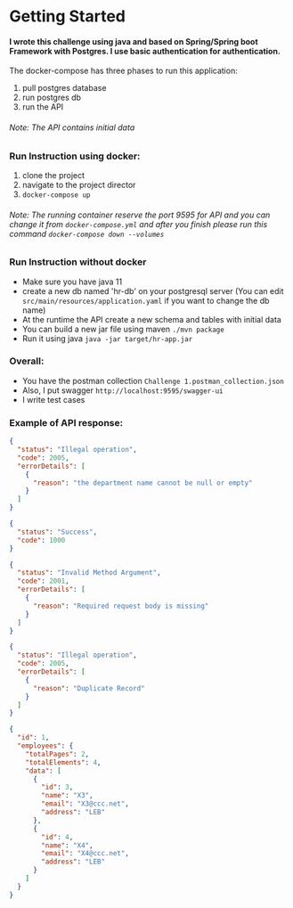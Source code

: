 # Getting Started

#### I wrote this challenge using java and based on Spring/Spring boot Framework with Postgres. I use basic authentication for authentication. 

The docker-compose has three phases to run this application:
1. pull postgres database
2. run postgres db
3. run the API

###### Note: The API contains initial data

### Run Instruction using docker:
1. clone the project
2. navigate to the project director
3. `docker-compose up`

###### Note: The running container reserve the port 9595 for API and you can change it from `docker-compose.yml` and after you finish please run this command `docker-compose down --volumes`

### Run Instruction without docker
- Make sure you have java 11
- create a new db named 'hr-db' on your postgresql server (You can edit `src/main/resources/application.yaml` if you want to change the db name)
- At the runtime the API create a new schema and tables with initial data
- You can build a new jar file using maven `./mvn package`
- Run it using java `java -jar target/hr-app.jar`


### Overall:
- You have the postman collection `Challenge 1.postman_collection.json`
- Also, I put swagger `http://localhost:9595/swagger-ui`
- I write test cases

### Example of API response:

```json
{
  "status": "Illegal operation",
  "code": 2005,
  "errorDetails": [
    {
      "reason": "the department name cannot be null or empty"
    }
  ]
}
```

```json
{
  "status": "Success",
  "code": 1000
}
```

```json
{
  "status": "Invalid Method Argument",
  "code": 2001,
  "errorDetails": [
    {
      "reason": "Required request body is missing"
    }
  ]
}
```

```json
{
  "status": "Illegal operation",
  "code": 2005,
  "errorDetails": [
    {
      "reason": "Duplicate Record"
    }
  ]
}
```

```json
{
  "id": 1,
  "employees": {
    "totalPages": 2,
    "totalElements": 4,
    "data": [
      {
        "id": 3,
        "name": "X3",
        "email": "X3@ccc.net",
        "address": "LEB"
      },
      {
        "id": 4,
        "name": "X4",
        "email": "X4@ccc.net",
        "address": "LEB"
      }
    ]
  }
}
```